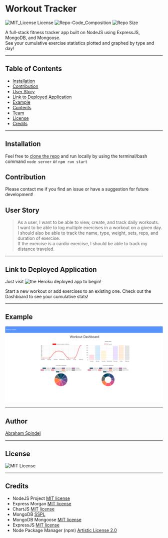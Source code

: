 # Workout Tracker
 ![MIT_License License](https://img.shields.io/badge/License-MIT_License-brightgreen)
 ![Repo-Code_Composition](https://img.shields.io/github/languages/top/abraspin/workout-tracker ) 
 ![Repo Size](https://img.shields.io/github/repo-size/abraspin/workout-tracker)
  

A full-stack fitness tracker app built on NodeJS using ExpressJS, MongoDB, and Mongoose.  
See your cumulative exercise statistics plotted and graphed by type and day!   


---


## Table of Contents

* [Installation](#Installation)  
* [Contribution](#Contribution)  
* [User Story](#User-Story)  
* [Link to Deployed Application](#Link-to-Deployed-Application)  
* [Example](#Example)  
* [Contents](#Contents)  
* [Team](#Author)  
* [License](#License)  
* [Credits](#Credits)  
  
 ---
 
 
## Installation

Feel free to [clone the repo](https://github.com/abraspin/workout-tracker) and run locally by using the terminal/bash command `node server` or `npm run start`

## Contribution

Please contact me if you find an issue or have a suggestion for future development!
 
## User Story

>As a user, I want to be able to view, create, and track daily workouts.  
>I want to be able to log multiple exercises in a workout on a given day.  
>I should also be able to track the name, type, weight, sets, reps, and duration of exercise.   
>If the exercise is a cardio exercise, I should be able to track my distance traveled.  



---

## Link to Deployed Application




Just visit ![the Heroku deployed app](https://guarded-sea-63704.herokuapp.com/) to begin!  

Start a new workout or add exercises to an existing one. Check out the Dashboard to see your cumulative stats!


---

## Example

![Screenshot of deployed app](./app-screenshot.png)


---

## Author
[Abraham Spindel](https://github.com/abraspin)

---

## License
![MIT License](https://github.com/abraspin/workout-tracker/blob/main/LICENSE)

---

## Credits
* NodeJS Project [MIT license](https://raw.githubusercontent.com/nodejs/node/master/LICENSE)   
* Express Morgan [MIT license](https://github.com/expressjs/morgan/blob/master/LICENSE)
* ChartJS [MIT license](https://github.com/chartjs/Chart.js/blob/master/LICENSE.md)
* MongoDB [SSPL](https://www.mongodb.com/licensing/server-side-public-license)
* MongoDB Mongoose [MIT license](https://github.com/Automattic/mongoose/blob/master/LICENSE.md)
* ExpressJS [MIT license](https://github.com/expressjs/express/blob/HEAD/LICENSE)   
* Node Package Manager (npm) [Artistic License 2.0](https://www.npmjs.com/policies/npm-license)  

